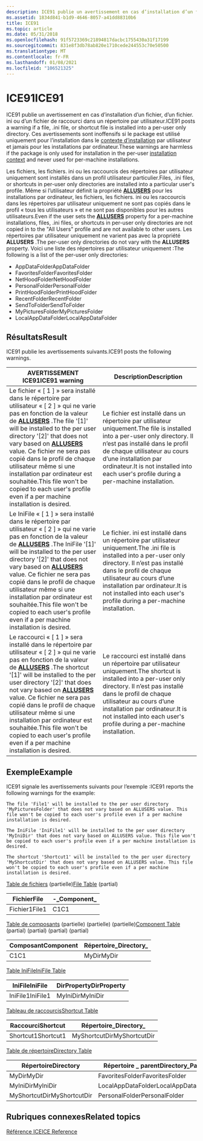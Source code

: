 ```yaml
---
description: ICE91 publie un avertissement en cas d’installation d’un fichier, d’un fichier. ini ou d’un fichier de raccourci dans un répertoire par utilisateur.
ms.assetid: 1834d841-b1d9-4646-8057-a41dd88310b6
title: ICE91
ms.topic: article
ms.date: 05/31/2018
ms.openlocfilehash: 91f5723369c21894817dacbc1755430a31f17199
ms.sourcegitcommit: 831e8f3db78ab820e1710cede244553c70e50500
ms.translationtype: MT
ms.contentlocale: fr-FR
ms.lasthandoff: 01/08/2021
ms.locfileid: "106521325"
---
```

# <a name="ice91"></a><span data-ttu-id="1a8dc-103">ICE91</span><span class="sxs-lookup"><span data-stu-id="1a8dc-103">ICE91</span></span>

<span data-ttu-id="1a8dc-104">ICE91 publie un avertissement en cas d’installation d’un fichier, d’un fichier. ini ou d’un fichier de raccourci dans un répertoire par utilisateur.</span><span class="sxs-lookup"><span data-stu-id="1a8dc-104">ICE91 posts a warning if a file, .ini file, or shortcut file is installed into a per-user only directory.</span></span> <span data-ttu-id="1a8dc-105">Ces avertissements sont inoffensifs si le package est utilisé uniquement pour l’installation dans le [contexte d’installation](installation-context.md) par utilisateur et jamais pour les installations par ordinateur.</span><span class="sxs-lookup"><span data-stu-id="1a8dc-105">These warnings are harmless if the package is only used for installation in the per-user [installation context](installation-context.md) and never used for per-machine installations.</span></span>

<span data-ttu-id="1a8dc-106">Les fichiers, les fichiers. ini ou les raccourcis des répertoires par utilisateur uniquement sont installés dans un profil utilisateur particulier.</span><span class="sxs-lookup"><span data-stu-id="1a8dc-106">Files, .ini files, or shortcuts in per-user only directories are installed into a particular user's profile.</span></span> <span data-ttu-id="1a8dc-107">Même si l’utilisateur définit la propriété [**ALLUSERS**](allusers.md) pour les installations par ordinateur, les fichiers, les fichiers. ini ou les raccourcis dans les répertoires par utilisateur uniquement ne sont pas copiés dans le profil « tous les utilisateurs » et ne sont pas disponibles pour les autres utilisateurs.</span><span class="sxs-lookup"><span data-stu-id="1a8dc-107">Even if the user sets the [**ALLUSERS**](allusers.md) property for a per-machine installations, files, .ini files, or shortcuts in per-user only directories are not copied in to the "All Users" profile and are not available to other users.</span></span> <span data-ttu-id="1a8dc-108">Les répertoires par utilisateur uniquement ne varient pas avec la propriété **ALLUSERS** .</span><span class="sxs-lookup"><span data-stu-id="1a8dc-108">The per-user only directories do not vary with the **ALLUSERS** property.</span></span> <span data-ttu-id="1a8dc-109">Voici une liste des répertoires par utilisateur uniquement :</span><span class="sxs-lookup"><span data-stu-id="1a8dc-109">The following is a list of the per-user only directories:</span></span>

-   <span data-ttu-id="1a8dc-110">AppDataFolder</span><span class="sxs-lookup"><span data-stu-id="1a8dc-110">AppDataFolder</span></span>
-   <span data-ttu-id="1a8dc-111">FavoritesFolder</span><span class="sxs-lookup"><span data-stu-id="1a8dc-111">FavoritesFolder</span></span>
-   <span data-ttu-id="1a8dc-112">NetHoodFolder</span><span class="sxs-lookup"><span data-stu-id="1a8dc-112">NetHoodFolder</span></span>
-   <span data-ttu-id="1a8dc-113">PersonalFolder</span><span class="sxs-lookup"><span data-stu-id="1a8dc-113">PersonalFolder</span></span>
-   <span data-ttu-id="1a8dc-114">PrintHoodFolder</span><span class="sxs-lookup"><span data-stu-id="1a8dc-114">PrintHoodFolder</span></span>
-   <span data-ttu-id="1a8dc-115">RecentFolder</span><span class="sxs-lookup"><span data-stu-id="1a8dc-115">RecentFolder</span></span>
-   <span data-ttu-id="1a8dc-116">SendToFolder</span><span class="sxs-lookup"><span data-stu-id="1a8dc-116">SendToFolder</span></span>
-   <span data-ttu-id="1a8dc-117">MyPicturesFolder</span><span class="sxs-lookup"><span data-stu-id="1a8dc-117">MyPicturesFolder</span></span>
-   <span data-ttu-id="1a8dc-118">LocalAppDataFolder</span><span class="sxs-lookup"><span data-stu-id="1a8dc-118">LocalAppDataFolder</span></span>

## <a name="result"></a><span data-ttu-id="1a8dc-119">Résultats</span><span class="sxs-lookup"><span data-stu-id="1a8dc-119">Result</span></span>

<span data-ttu-id="1a8dc-120">ICE91 publie les avertissements suivants.</span><span class="sxs-lookup"><span data-stu-id="1a8dc-120">ICE91 posts the following warnings.</span></span>



| <span data-ttu-id="1a8dc-121">AVERTISSEMENT ICE91</span><span class="sxs-lookup"><span data-stu-id="1a8dc-121">ICE91 warning</span></span>                                                                                                                                                                                                                            | <span data-ttu-id="1a8dc-122">Description</span><span class="sxs-lookup"><span data-stu-id="1a8dc-122">Description</span></span>                                                                                                                                |
|------------------------------------------------------------------------------------------------------------------------------------------------------------------------------------------------------------------------------------------|--------------------------------------------------------------------------------------------------------------------------------------------|
| <span data-ttu-id="1a8dc-123">Le fichier « \[ 1 \] » sera installé dans le répertoire par utilisateur « \[ 2 \] » qui ne varie pas en fonction de la valeur de [**ALLUSERS**](allusers.md) .</span><span class="sxs-lookup"><span data-stu-id="1a8dc-123">The file '\[1\]' will be installed to the per user directory '\[2\]' that does not vary based on [**ALLUSERS**](allusers.md) value.</span></span> <span data-ttu-id="1a8dc-124">Ce fichier ne sera pas copié dans le profil de chaque utilisateur même si une installation par ordinateur est souhaitée.</span><span class="sxs-lookup"><span data-stu-id="1a8dc-124">This file won't be copied to each user's profile even if a per machine installation is desired.</span></span>     | <span data-ttu-id="1a8dc-125">Le fichier est installé dans un répertoire par utilisateur uniquement.</span><span class="sxs-lookup"><span data-stu-id="1a8dc-125">The file is installed into a per-user only directory.</span></span> <span data-ttu-id="1a8dc-126">Il n’est pas installé dans le profil de chaque utilisateur au cours d’une installation par ordinateur.</span><span class="sxs-lookup"><span data-stu-id="1a8dc-126">It is not installed into each user's profile during a per-machine installation.</span></span>      |
| <span data-ttu-id="1a8dc-127">Le IniFile « \[ 1 \] » sera installé dans le répertoire par utilisateur « \[ 2 \] » qui ne varie pas en fonction de la valeur de [**ALLUSERS**](allusers.md) .</span><span class="sxs-lookup"><span data-stu-id="1a8dc-127">The IniFile '\[1\]' will be installed to the per user directory '\[2\]' that does not vary based on [**ALLUSERS**](allusers.md) value.</span></span> <span data-ttu-id="1a8dc-128">Ce fichier ne sera pas copié dans le profil de chaque utilisateur même si une installation par ordinateur est souhaitée.</span><span class="sxs-lookup"><span data-stu-id="1a8dc-128">This file won't be copied to each user's profile even if a per machine installation is desired.</span></span>  | <span data-ttu-id="1a8dc-129">Le fichier. ini est installé dans un répertoire par utilisateur uniquement.</span><span class="sxs-lookup"><span data-stu-id="1a8dc-129">The .ini file is installed into a per-user only directory.</span></span> <span data-ttu-id="1a8dc-130">Il n’est pas installé dans le profil de chaque utilisateur au cours d’une installation par ordinateur.</span><span class="sxs-lookup"><span data-stu-id="1a8dc-130">It is not installed into each user's profile during a per-machine installation.</span></span> |
| <span data-ttu-id="1a8dc-131">Le raccourci « \[ 1 \] » sera installé dans le répertoire par utilisateur « \[ 2 \] » qui ne varie pas en fonction de la valeur de [**ALLUSERS**](allusers.md) .</span><span class="sxs-lookup"><span data-stu-id="1a8dc-131">The shortcut '\[1\]' will be installed to the per user directory '\[2\]' that does not vary based on [**ALLUSERS**](allusers.md) value.</span></span> <span data-ttu-id="1a8dc-132">Ce fichier ne sera pas copié dans le profil de chaque utilisateur même si une installation par ordinateur est souhaitée.</span><span class="sxs-lookup"><span data-stu-id="1a8dc-132">This file won't be copied to each user's profile even if a per machine installation is desired.</span></span> | <span data-ttu-id="1a8dc-133">Le raccourci est installé dans un répertoire par utilisateur uniquement.</span><span class="sxs-lookup"><span data-stu-id="1a8dc-133">The shortcut is installed into a per-user only directory.</span></span> <span data-ttu-id="1a8dc-134">Il n’est pas installé dans le profil de chaque utilisateur au cours d’une installation par ordinateur.</span><span class="sxs-lookup"><span data-stu-id="1a8dc-134">It is not installed into each user's profile during a per-machine installation.</span></span>  |



 

## <a name="example"></a><span data-ttu-id="1a8dc-135">Exemple</span><span class="sxs-lookup"><span data-stu-id="1a8dc-135">Example</span></span>

<span data-ttu-id="1a8dc-136">ICE91 signale les avertissements suivants pour l’exemple :</span><span class="sxs-lookup"><span data-stu-id="1a8dc-136">ICE91 reports the following warnings for the example:</span></span>

``` syntax
The file 'File1' will be installed to the per user directory 'MyPicturesFolder' that does not vary based on ALLUSERS value. This file won't be copied to each user's profile even if a per machine installation is desired.

The IniFile 'IniFile1' will be installed to the per user directory 'MyIniDir' that does not vary based on ALLUSERS value. This file won't be copied to each user's profile even if a per machine installation is desired.

The shortcut 'Shortcut1' will be installed to the per user directory 'MyShortcutDir' that does not vary based on ALLUSERS value. This file won't be copied to each user's profile even if a per machine installation is desired.
```

<span data-ttu-id="1a8dc-137">[Table de fichiers](file-table.md) (partielle)</span><span class="sxs-lookup"><span data-stu-id="1a8dc-137">[File Table](file-table.md) (partial)</span></span>



| <span data-ttu-id="1a8dc-138">Fichier</span><span class="sxs-lookup"><span data-stu-id="1a8dc-138">File</span></span>  | <span data-ttu-id="1a8dc-139">-\_</span><span class="sxs-lookup"><span data-stu-id="1a8dc-139">Component\_</span></span> |
|-------|-------------|
| <span data-ttu-id="1a8dc-140">Fichier1</span><span class="sxs-lookup"><span data-stu-id="1a8dc-140">File1</span></span> | <span data-ttu-id="1a8dc-141">C1</span><span class="sxs-lookup"><span data-stu-id="1a8dc-141">C1</span></span>          |



 

<span data-ttu-id="1a8dc-142">[Table de composants](component-table.md) (partielle) (partielle) (partielle)</span><span class="sxs-lookup"><span data-stu-id="1a8dc-142">[Component Table](component-table.md) (partial) (partial) (partial) (partial)</span></span>



| <span data-ttu-id="1a8dc-143">Composant</span><span class="sxs-lookup"><span data-stu-id="1a8dc-143">Component</span></span> | <span data-ttu-id="1a8dc-144">Répertoire\_</span><span class="sxs-lookup"><span data-stu-id="1a8dc-144">Directory\_</span></span> |
|-----------|-------------|
| <span data-ttu-id="1a8dc-145">C1</span><span class="sxs-lookup"><span data-stu-id="1a8dc-145">C1</span></span>        | <span data-ttu-id="1a8dc-146">MyDir</span><span class="sxs-lookup"><span data-stu-id="1a8dc-146">MyDir</span></span>       |



 

[<span data-ttu-id="1a8dc-147">Table IniFile</span><span class="sxs-lookup"><span data-stu-id="1a8dc-147">IniFile Table</span></span>](inifile-table.md)



| <span data-ttu-id="1a8dc-148">IniFile</span><span class="sxs-lookup"><span data-stu-id="1a8dc-148">IniFile</span></span>  | <span data-ttu-id="1a8dc-149">DirProperty</span><span class="sxs-lookup"><span data-stu-id="1a8dc-149">DirProperty</span></span> |
|----------|-------------|
| <span data-ttu-id="1a8dc-150">IniFile1</span><span class="sxs-lookup"><span data-stu-id="1a8dc-150">IniFile1</span></span> | <span data-ttu-id="1a8dc-151">MyIniDir</span><span class="sxs-lookup"><span data-stu-id="1a8dc-151">MyIniDir</span></span>    |



 

[<span data-ttu-id="1a8dc-152">Tableau de raccourcis</span><span class="sxs-lookup"><span data-stu-id="1a8dc-152">Shortcut Table</span></span>](shortcut-table.md)



| <span data-ttu-id="1a8dc-153">Raccourci</span><span class="sxs-lookup"><span data-stu-id="1a8dc-153">Shortcut</span></span>  | <span data-ttu-id="1a8dc-154">Répertoire\_</span><span class="sxs-lookup"><span data-stu-id="1a8dc-154">Directory\_</span></span>   |
|-----------|---------------|
| <span data-ttu-id="1a8dc-155">Shortcut1</span><span class="sxs-lookup"><span data-stu-id="1a8dc-155">Shortcut1</span></span> | <span data-ttu-id="1a8dc-156">MyShortcutDir</span><span class="sxs-lookup"><span data-stu-id="1a8dc-156">MyShortcutDir</span></span> |



 

[<span data-ttu-id="1a8dc-157">Table de répertoire</span><span class="sxs-lookup"><span data-stu-id="1a8dc-157">Directory Table</span></span>](directory-table.md)



| <span data-ttu-id="1a8dc-158">Répertoire</span><span class="sxs-lookup"><span data-stu-id="1a8dc-158">Directory</span></span>     | <span data-ttu-id="1a8dc-159">Répertoire \_ parent</span><span class="sxs-lookup"><span data-stu-id="1a8dc-159">Directory\_Parent</span></span>  |
|---------------|--------------------|
| <span data-ttu-id="1a8dc-160">MyDir</span><span class="sxs-lookup"><span data-stu-id="1a8dc-160">MyDir</span></span>         | <span data-ttu-id="1a8dc-161">FavoritesFolder</span><span class="sxs-lookup"><span data-stu-id="1a8dc-161">FavoritesFolder</span></span>    |
| <span data-ttu-id="1a8dc-162">MyIniDir</span><span class="sxs-lookup"><span data-stu-id="1a8dc-162">MyIniDir</span></span>      | <span data-ttu-id="1a8dc-163">LocalAppDataFolder</span><span class="sxs-lookup"><span data-stu-id="1a8dc-163">LocalAppDataFolder</span></span> |
| <span data-ttu-id="1a8dc-164">MyShortcutDir</span><span class="sxs-lookup"><span data-stu-id="1a8dc-164">MyShortcutDir</span></span> | <span data-ttu-id="1a8dc-165">PersonalFolder</span><span class="sxs-lookup"><span data-stu-id="1a8dc-165">PersonalFolder</span></span>     |



 

## <a name="related-topics"></a><span data-ttu-id="1a8dc-166">Rubriques connexes</span><span class="sxs-lookup"><span data-stu-id="1a8dc-166">Related topics</span></span>

<dl> <dt>

[<span data-ttu-id="1a8dc-167">Référence ICE</span><span class="sxs-lookup"><span data-stu-id="1a8dc-167">ICE Reference</span></span>](ice-reference.md)
</dt> </dl>

 

 



